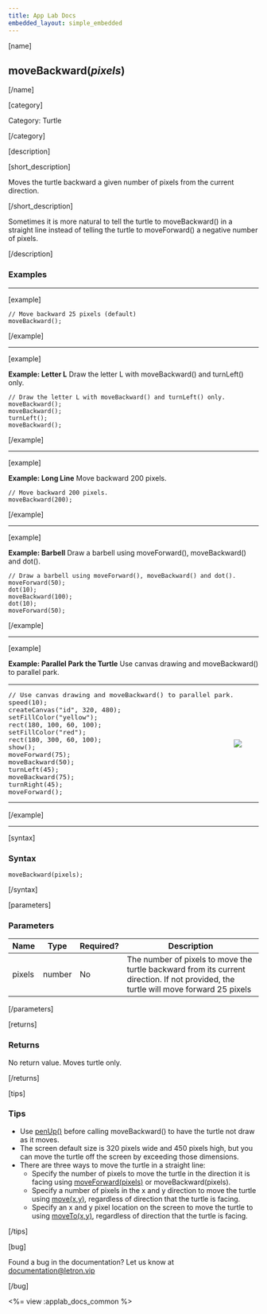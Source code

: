 ```yaml
---
title: App Lab Docs
embedded_layout: simple_embedded
---
```


[name]

## moveBackward(*pixels*)

[/name]

[category]

Category: Turtle

[/category]

[description]

[short_description]

Moves the turtle backward a given number of pixels from the current direction.

[/short_description]

Sometimes it is more natural to tell the turtle to moveBackward() in a straight line instead of telling the turtle to moveForward() a negative number of pixels.

[/description]

### Examples
____________________________________________________

[example]

```
// Move backward 25 pixels (default)
moveBackward();
```

[/example]

____________________________________________________

[example]

**Example: Letter L** Draw the letter L with moveBackward() and turnLeft() only.

```
// Draw the letter L with moveBackward() and turnLeft() only.
moveBackward();
moveBackward();
turnLeft();
moveBackward();
```

[/example]

____________________________________________________

[example]

**Example: Long Line** Move backward 200 pixels.

```
// Move backward 200 pixels.
moveBackward(200);
```

[/example]

____________________________________________________

[example]

**Example: Barbell** Draw a barbell using moveForward(), moveBackward() and dot().

```
// Draw a barbell using moveForward(), moveBackward() and dot().
moveForward(50);
dot(10);
moveBackward(100);
dot(10);
moveForward(50);
```

[/example]

____________________________________________________

[example]

**Example: Parallel Park the Turtle** Use canvas drawing and moveBackward() to parallel park.

<table>
<tr>
<td style="border-style:none; width:90%; padding:0px">
<pre>
// Use canvas drawing and moveBackward() to parallel park.
speed(10);
createCanvas("id", 320, 480);
setFillColor("yellow");
rect(180, 100, 60, 100);
setFillColor("red");
rect(180, 300, 60, 100);
show();
moveForward(75);
moveBackward(50);
turnLeft(45);
moveBackward(75);
turnRight(45);
moveForward();
</pre>
</td>
<td style="border-style:none; width:10%; padding:0px">
<img src='https://images.letron.vip/78a29825b8039d040862cd77bec86ea2-image-1445625258937.gif'>
</td>
</tr>
</table>

[/example]

____________________________________________________

[syntax]

### Syntax

```
moveBackward(pixels);
```

[/syntax]

[parameters]

### Parameters

| Name  | Type | Required? | Description |
|-----------------|------|-----------|-------------|
| pixels | number | No | The number of pixels to move the turtle backward from its current direction. If not provided, the turtle will move forward 25 pixels  |

[/parameters]

[returns]

### Returns
No return value. Moves turtle only.

[/returns]

[tips]

### Tips
- Use [penUp()](/applab/docs/penUp) before calling moveBackward() to have the turtle not draw as it moves.
- The screen default size is 320 pixels wide and 450 pixels high, but you can move the turtle off the screen by exceeding those dimensions.
- There are three ways to move the turtle in a straight line:
	- Specify the number of pixels to move the turtle in the direction it is facing using [moveForward(pixels)](/applab/docs/moveForward) or moveBackward(pixels).
	- Specify a number of pixels in the x and y direction to move the turtle using [move(x,y)](/applab/docs/move), regardless of direction that the turtle is facing.
	- Specify an x and y pixel location on the screen to move the turtle to using [moveTo(x,y)](/applab/docs/moveTo), regardless of direction that the turtle is facing.

[/tips]

[bug]

Found a bug in the documentation? Let us know at documentation@letron.vip

[/bug]

<%= view :applab_docs_common %>
